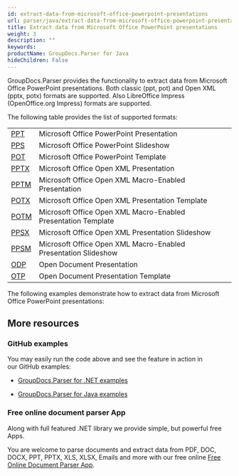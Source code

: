 ```yaml
---
id: extract-data-from-microsoft-office-powerpoint-presentations
url: parser/java/extract-data-from-microsoft-office-powerpoint-presentations
title: Extract data from Microsoft Office PowerPoint presentations
weight: 3
description: ""
keywords: 
productName: GroupDocs.Parser for Java
hideChildren: False
---
```

GroupDocs.Parser provides the functionality to extract data from Microsoft Office PowerPoint presentations. Both classic (ppt, pot) and Open XML (pptx, potx) formats are supported. Also LibreOffice Impress (OpenOffice.org Impress) formats are supported.

The following table provides the list of supported formats:

<table class="confluenceTable"><tbody><tr><td class="confluenceTd"><a class="external-link" href="https://wiki.fileformat.com/presentation/ppt/" rel="nofollow">PPT</a></td><td class="confluenceTd">Microsoft Office PowerPoint Presentation</td></tr><tr><td class="confluenceTd"><a class="external-link" href="https://wiki.fileformat.com/presentation/pps/" rel="nofollow">PPS</a></td><td class="confluenceTd">Microsoft Office PowerPoint Slideshow</td></tr><tr><td class="confluenceTd"><a class="external-link" href="https://wiki.fileformat.com/presentation/pot/" rel="nofollow">POT</a></td><td class="confluenceTd">Microsoft Office PowerPoint Template</td></tr><tr><td class="confluenceTd"><a class="external-link" href="https://wiki.fileformat.com/presentation/pptx/" rel="nofollow">PPTX</a></td><td class="confluenceTd">Microsoft Office Open XML Presentation</td></tr><tr><td class="confluenceTd"><a class="external-link" href="https://wiki.fileformat.com/presentation/pptm/" rel="nofollow">PPTM</a></td><td class="confluenceTd">Microsoft Office Open XML Macro-Enabled Presentation</td></tr><tr><td class="confluenceTd"><a class="external-link" href="https://wiki.fileformat.com/presentation/potx/" rel="nofollow">POTX</a></td><td class="confluenceTd">Microsoft Office Open XML Presentation Template</td></tr><tr><td class="confluenceTd"><a class="external-link" href="https://wiki.fileformat.com/presentation/potm/" rel="nofollow">POTM</a></td><td class="confluenceTd">Microsoft Office Open XML Macro-Enabled Presentation Template</td></tr><tr><td class="confluenceTd"><a class="external-link" href="https://wiki.fileformat.com/presentation/ppsx/" rel="nofollow">PPSX</a></td><td class="confluenceTd">Microsoft Office Open XML Presentation Slideshow</td></tr><tr><td class="confluenceTd"><a class="external-link" href="https://wiki.fileformat.com/presentation/ppsm/" rel="nofollow">PPSM</a></td><td class="confluenceTd">Microsoft Office Open XML Macro-Enabled Presentation Slideshow</td></tr><tr><td class="confluenceTd"><a class="external-link" href="https://wiki.fileformat.com/presentation/odp/" rel="nofollow">ODP</a></td><td class="confluenceTd">Open Document Presentation</td></tr><tr><td class="confluenceTd"><a class="external-link" href="https://wiki.fileformat.com/presentation/otp/" rel="nofollow">OTP</a></td><td class="confluenceTd">Open Document Presentation Template</td></tr></tbody></table>

The following examples demonstrate how to extract data from Microsoft Office PowerPoint presentations:

## More resources

### GitHub examples

You may easily run the code above and see the feature in action in our GitHub examples:

*   [GroupDocs.Parser for .NET examples](https://github.com/groupdocs-parser/GroupDocs.Parser-for-.NET)
    
*   [GroupDocs.Parser for Java examples](https://github.com/groupdocs-parser/GroupDocs.Parser-for-Java)
    

### Free online document parser App

Along with full featured .NET library we provide simple, but powerful free Apps.

You are welcome to parse documents and extract data from PDF, DOC, DOCX, PPT, PPTX, XLS, XLSX, Emails and more with our free online [Free Online Document Parser App](https://products.groupdocs.app/parser).
